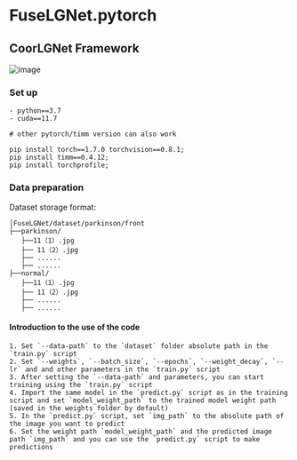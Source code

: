 # FuseLGNet.pytorch

## CoorLGNet Framework
![image](https://github.com/BM-AI-Lab/FuseLGNet/blob/master/FuseLGNet_model.png)

### Set up
```
- python==3.7
- cuda==11.7

# other pytorch/timm version can also work

pip install torch==1.7.0 torchvision==0.8.1;
pip install timm==0.4.12;
pip install torchprofile;

```

### Data preparation

Dataset storage format:

```
│FuseLGNet/dataset/parkinson/front
├──parkinson/
   ├──11（1）.jpg
   ├── 11（2）.jpg
   ├── ......
   ├── ......
├──normal/
   ├──11（1）.jpg
   ├── 11（2）.jpg
   ├── ......
   ├── ......
```

#### Introduction to the use of the code


```
1. Set `--data-path` to the `dataset` folder absolute path in the `train.py` script
2. Set `--weights`, `--batch_size`, `--epochs`, `--weight_decay`, `--lr` and and other parameters in the `train.py` script
3. After setting the `--data-path` and parameters, you can start training using the `train.py` script 
4. Import the same model in the `predict.py` script as in the training script and set `model_weight_path` to the trained model weight path (saved in the weights folder by default)
5. In the `predict.py` script, set `img_path` to the absolute path of the image you want to predict
6. Set the weight path `model_weight_path` and the predicted image path `img_path` and you can use the `predict.py` script to make predictions

```

